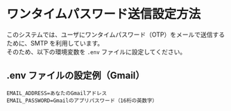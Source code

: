 # ワンタイムパスワード送信設定方法

このシステムでは、ユーザにワンタイムパスワード（OTP）をメールで送信するために、SMTP を利用しています。  
そのため、以下の環境変数を `.env` ファイルに設定してください。

## .env ファイルの設定例（Gmail）

```env
EMAIL_ADDRESS=あなたのGmailアドレス
EMAIL_PASSWORD=Gmailのアプリパスワード（16桁の英数字）
```